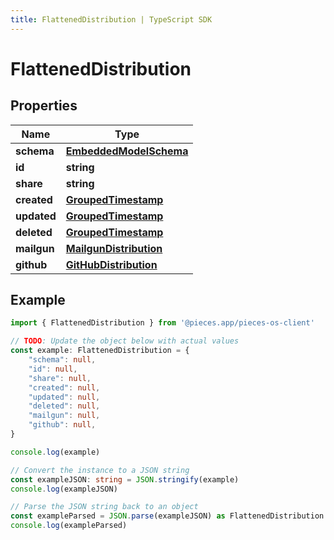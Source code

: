 ```yaml
---
title: FlattenedDistribution | TypeScript SDK
---
```



# FlattenedDistribution


## Properties

Name | Type
------------ | -------------
**schema** | [**EmbeddedModelSchema**](EmbeddedModelSchema)
**id** | **string**
**share** | **string**
**created** | [**GroupedTimestamp**](GroupedTimestamp)
**updated** | [**GroupedTimestamp**](GroupedTimestamp)
**deleted** | [**GroupedTimestamp**](GroupedTimestamp)
**mailgun** | [**MailgunDistribution**](MailgunDistribution)
**github** | [**GitHubDistribution**](GitHubDistribution)

## Example

```typescript
import { FlattenedDistribution } from '@pieces.app/pieces-os-client'

// TODO: Update the object below with actual values
const example: FlattenedDistribution = {
    "schema": null,
    "id": null,
    "share": null,
    "created": null,
    "updated": null,
    "deleted": null,
    "mailgun": null,
    "github": null,
}

console.log(example)

// Convert the instance to a JSON string
const exampleJSON: string = JSON.stringify(example)
console.log(exampleJSON)

// Parse the JSON string back to an object
const exampleParsed = JSON.parse(exampleJSON) as FlattenedDistribution
console.log(exampleParsed)
```


